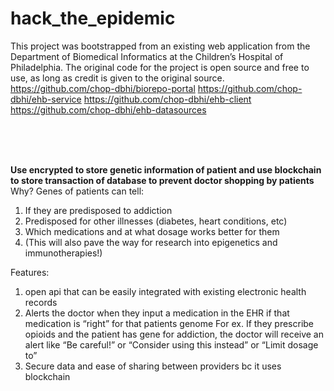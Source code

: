 # hack_the_epidemic

This project was bootstrapped from an existing web application from the Department of Biomedical Informatics at the Children’s Hospital of Philadelphia. The original code for the project is open source and free to use, as long as credit is given to the original source.
https://github.com/chop-dbhi/biorepo-portal
https://github.com/chop-dbhi/ehb-service
https://github.com/chop-dbhi/ehb-client
https://github.com/chop-dbhi/ehb-datasources


</br></br></br>

<strong>Use encrypted to store genetic information of patient and use blockchain to store transaction of database to prevent doctor shopping by patients</strong>
</br>Why?
Genes of patients can tell:
1. If they are predisposed to addiction 
2. Predisposed for other illnesses (diabetes, heart conditions, etc)
3. Which medications and at what dosage works better for them 
4. (This will also pave the way for research into epigenetics and immunotherapies!)

Features: 
1. open api that can be easily integrated with existing electronic health records
2. Alerts the doctor when they input a medication in the EHR if that medication is “right” for that patients genome
For ex. If they prescribe opioids and the patient has gene for addiction, the doctor will receive an alert like “Be careful!” or “Consider using this instead” or “Limit dosage to” 
3. Secure data and ease of sharing between providers bc it uses blockchain 




